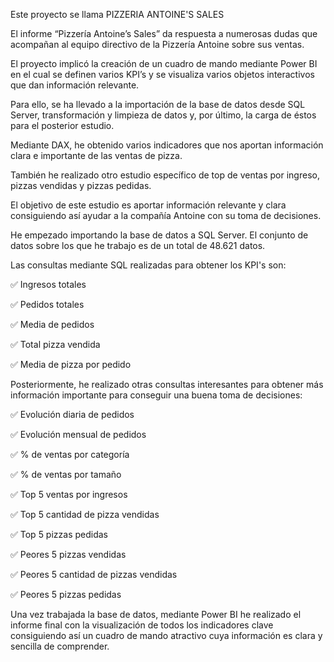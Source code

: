 Este proyecto se llama PIZZERIA ANTOINE'S SALES 

El informe “Pizzería Antoine’s Sales” da respuesta a numerosas dudas que acompañan al equipo directivo de la Pizzería Antoine sobre sus ventas.

El proyecto implicó la creación de un cuadro de mando mediante Power BI en el cual se definen varios KPI’s y se visualiza varios objetos interactivos que dan información relevante.

Para ello, se ha llevado a la importación de la base de datos desde SQL Server, transformación y limpieza de datos y, por último, la carga de éstos para el posterior estudio.

Mediante DAX, he obtenido varios indicadores que nos aportan información clara e importante de las ventas de pizza. 

También he realizado otro estudio específico de top de ventas por ingreso, pizzas vendidas y pizzas pedidas. 

El objetivo de este estudio es aportar información relevante y clara consiguiendo así ayudar a la compañía Antoine con su toma de decisiones. 

He empezado importando la base de datos a SQL Server. El conjunto de datos sobre los que he trabajo es de un total de 48.621 datos.


Las consultas mediante SQL realizadas para obtener los KPI's son:

✅ Ingresos totales

✅ Pedidos totales

✅ Media de pedidos

✅ Total pizza vendida

✅ Media de pizza por pedido


Posteriormente, he realizado otras consultas interesantes para obtener más información importante para conseguir una buena toma de decisiones:

✅ Evolución diaria de pedidos

✅ Evolución mensual de pedidos

✅ % de ventas por categoría

✅ % de ventas por tamaño

✅ Top 5 ventas por ingresos

✅ Top 5 cantidad de pizza vendidas

✅ Top 5 pizzas pedidas

✅ Peores 5 pizzas vendidas

✅ Peores 5 cantidad de pizzas vendidas

✅ Peores 5 pizzas pedidas


Una vez trabajada la base de datos, mediante Power BI he realizado el informe final con la visualización de todos los indicadores clave consiguiendo así un cuadro de mando atractivo cuya información es clara y sencilla de comprender.

